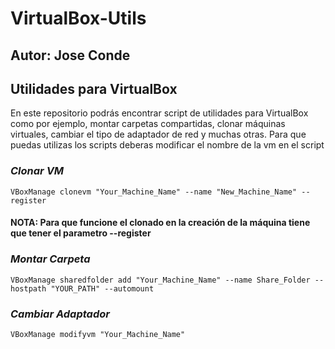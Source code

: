 # VirtualBox-Utils
## Autor: Jose Conde
## Utilidades para VirtualBox

En este repositorio podrás encontrar script de utilidades para VirtualBox como por ejemplo,
montar carpetas compartidas, clonar máquinas virtuales, cambiar el tipo de adaptador de red
y muchas otras. Para que puedas utilizas los scripts deberas modificar el nombre de la vm en 
el script 


### *Clonar VM* 
 ``
VBoxManage clonevm "Your_Machine_Name" --name "New_Machine_Name" --register
``
#### NOTA: Para que funcione el clonado en la creación de la máquina tiene que tener el parametro --register


### *Montar Carpeta* 
``
VBoxManage sharedfolder add "Your_Machine_Name" --name Share_Folder --hostpath "YOUR_PATH" --automount
`` 

### *Cambiar Adaptador* 
``
VBoxManage modifyvm "Your_Machine_Name"
``
